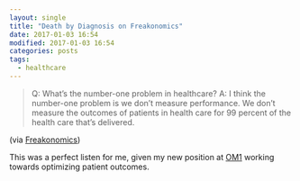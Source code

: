 ```yaml
---
layout: single
title: "Death by Diagnosis on Freakonomics"
date: 2017-01-03 16:54
modified: 2017-01-03 16:54
categories: posts
tags:
  - healthcare
---
```


> Q: What’s the number-one problem in healthcare?
> A: I think the number-one problem is we don’t measure
> performance. We don’t measure the outcomes of patients in health
> care for 99 percent of the health care that’s delivered.

(via [Freakonomics](http://freakonomics.com/podcast/bad-medicine-part-3-death-diagnosis/))

This was a perfect listen for me, given my new position at [OM1](https://www.om1.com/)
working towards optimizing patient outcomes.

